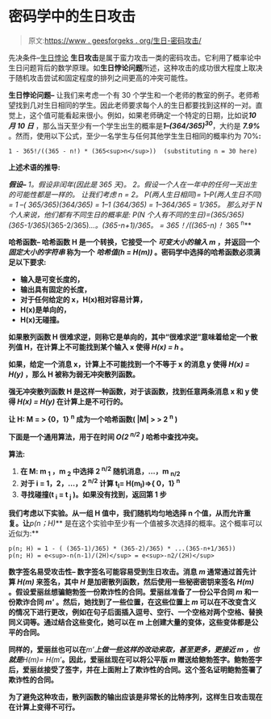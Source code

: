 # 密码学中的生日攻击

> 原文:[https://www . geesforgeks . org/生日-密码攻击/](https://www.geeksforgeeks.org/birthday-attack-in-cryptography/)

先决条件–[生日悖论](https://www.geeksforgeeks.org/birthday-paradox/)
**生日攻击**是属于蛮力攻击一类的密码攻击。它利用了概率论中生日问题背后的数学原理。如**生日悖论问题**所述，这种攻击的成功很大程度上取决于随机攻击尝试和固定程度的排列之间更高的冲突可能性。

**生日悖论问题–**
让我们来考虑一个有 30 个学生和一个老师的教室的例子。老师希望找到几对生日相同的学生。因此老师要求每个人的生日都要找到这样的一对。直觉上，这个值可能看起来很小。例如，如果老师确定一个特定的日期，比如说***10 月 10 日*** ，那么当天至少有一个学生出生的概率是***1–(364/365)<sup>30</sup>***，大约是 ***7.9%*** 。然而，使用以下公式，至少一名学生与任何其他学生生日相同的概率约为 70%**:** 

```
1 - 365!/((365 - n!) * (365<sup>n</sup>))  (substituting n = 30 here) 
```

****上述术语的推导:****

****假设–**
1。假设非闰年(因此是 365 天)。
2。假设一个人在一年中的任何一天出生的可能性都是一样的。
让我们考虑 n = 2。
P(两人生日相同)= 1–P(两人生日不同)
= 1 –( 365/365)*(364/365)
= 1–1 *(364/365)
= 1–364/365
= 1/365。
那么对于 N 个人来说，他们都有不同生日的概率是:
P(N 个人有不同的生日)=(365/365)*(365-1/365)*(365-2/365)*…。(365-n+1)/365。
= 365！/((365-n)！* 365 <sup>n</sup>**

****哈希函数–**
哈希函数 H 是一个转换，它接受一个 ***可变大小的输入 m*** ，并返回一个 ***固定大小的字符串*** 称为一个 ***哈希值(h = H(m))*** 。密码学中选择的哈希函数必须满足以下要求:** 

*   **输入是可变长度的，**
*   **输出具有固定的长度，**
*   **对于任何给定的 x，H(x)相对容易计算，**
*   **H(x)是单向的，**
*   **H(x)无碰撞。** 

**如果散列函数 H 很难求逆，则称它是单向的，其中“很难求逆”意味着给定一个散列值 H，在计算上不可能找到某个输入 x 使得 ***H(x) = h*** 。**

**如果，给定一个消息 x，计算上不可能找到一个不等于 x 的消息 y 使得 ***H(x) = H(y)*** ，那么 H 被称为弱无冲突散列函数。**

**强无冲突散列函数 H 是这样一种函数，对于该函数，找到任意两条消息 x 和 y 使得 ***H(x) = H(y)*** 在计算上是不可行的。**

**让 **H: M = > {0，1} <sup>n</sup>** 成为一个哈希函数( **|M| > > 2 <sup>n</sup>** )**

**下面是一个通用算法，用于在时间 ***O(2 <sup>n/2</sup> )*** 哈希中查找冲突。**

****算法:**** 

1.  **在 M: m <sub>1</sub> ，m <sub>2</sub> 中选择 2 <sup>n/2</sup> 随机消息，…，m <sub>n/2</sub>**
2.  **对于 i = 1，2，…，2 <sup>n/2</sup> 计算 t<sub>I</sub>= H(m<sub>I</sub>)=>{ 0，1} <sup>n</sup>**
3.  **寻找碰撞(t <sub>i</sub> = t <sub>j</sub> )。如果没有找到，返回第 1 步** 

**我们考虑以下实验。从一组 H 值中，我们随机均匀地选择 n 个值，从而允许重复。让***p(n；H)*** 是在这个实验中至少有一个值被多次选择的概率。这个概率可以近似为:**

```
p(n; H) = 1 - ( (365-1)/365) * (365-2)/365) * ...(365-n+1/365))
p(n; H) = e<sup>-n(n-1)/(2H)</sup> = e<sup>-n2/(2H)</sup> 
```

****数字签名易受攻击性–**
数字签名可能容易受到生日攻击。消息 ***m*** 通常通过首先计算 ***H(m)*** 来签名，其中 ***H*** 是加密散列函数，然后使用一些秘密密钥来签名 ***H(m)*** 。假设爱丽丝想骗鲍勃签一份欺诈性的合同。爱丽丝准备了一份公平合同 ***m*** 和一份欺诈合同 ***m'*** 。然后，她找到了一些位置，在这些位置上 ***m*** 可以在不改变含义的情况下进行更改，例如在句子后面插入逗号、空行、一个空格对两个空格、替换同义词等。通过结合这些变化，她可以在 m 上创建大量的变体，这些变体都是公平的合同。**

**同样的，爱丽丝也可以在***m’***上做一些这样的改动来取，甚至更多，更接近 ***m*** ，也就是***H(m)= H(m’***。因此，爱丽丝现在可以将公平版 ***m*** 赠送给鲍勃签字。鲍勃签字后，爱丽丝接受了签字，并在上面附上了欺诈性的合同。这个签名证明鲍勃签署了欺诈性的合同。**

**为了避免这种攻击，散列函数的输出应该是非常长的比特序列，这样生日攻击现在在计算上变得不可行。**
